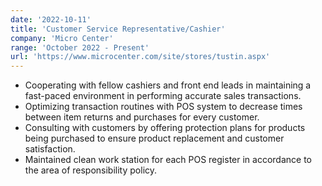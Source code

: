 ```yaml
---
date: '2022-10-11'
title: 'Customer Service Representative/Cashier'
company: 'Micro Center'
range: 'October 2022 - Present'
url: 'https://www.microcenter.com/site/stores/tustin.aspx'
---
```


- Cooperating with fellow cashiers and front end leads in maintaining a fast-paced environment in performing accurate sales transactions.
- Optimizing transaction routines with POS system to decrease times between item returns and purchases for every customer.
- Consulting with customers by offering protection plans for products being purchased to ensure product replacement and customer satisfaction.
- Maintained clean work station for each POS register in accordance to the area of responsibility policy.